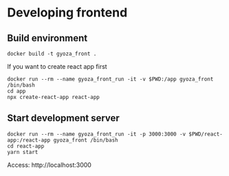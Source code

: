 # Developing frontend

## Build environment
```
docker build -t gyoza_front .
```

If you want to create react app first
```
docker run --rm --name gyoza_front_run -it -v $PWD:/app gyoza_front /bin/bash
cd app
npx create-react-app react-app
```

## Start development server
```
docker run --rm --name gyoza_front_run -it -p 3000:3000 -v $PWD/react-app:/react-app gyoza_front /bin/bash
cd react-app
yarn start
```
Access: http://localhost:3000